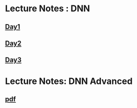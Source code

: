 # Lecture Notes : DNN
## [Day1](https://www.dropbox.com/s/9c35vao0vjd4ieg/DNN_day1.pdf?dl=0)
## [Day2](https://www.dropbox.com/s/bfe4attl2lzhzpp/DNN_day2.pdf?dl=0)
## [Day3](https://www.dropbox.com/s/3gmvyaxs6yyzpmk/DNN_day3.pdf?dl=0)

# Lecture Notes: DNN Advanced
## [pdf](https://www.dropbox.com/s/ztmmi488qet4smi/DL_Adv.pdf?dl=0)
